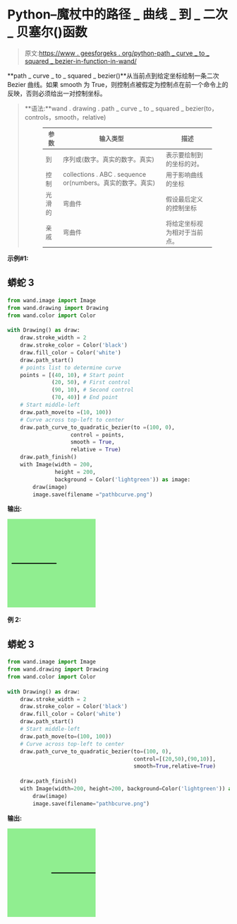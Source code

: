 # Python–魔杖中的路径 _ 曲线 _ 到 _ 二次 _ 贝塞尔()函数

> 原文:[https://www . geesforgeks . org/python-path _ curve _ to _ squared _ bezier-in-function-in-wand/](https://www.geeksforgeeks.org/python-path_curve_to_quadratic_bezier-function-in-wand/)

**path _ curve _ to _ squared _ bezier()**从当前点到给定坐标绘制一条二次 Bezier 曲线。如果 smooth 为 True，则控制点被假定为控制点在前一个命令上的反映，否则必须给出一对控制坐标。

> **语法:**wand . drawing . path _ curve _ to _ squared _ bezier(to，controls，smooth，relative)
> 
> <figure class="table">
> 
> | 参数 | 输入类型 | 描述 |
> | --- | --- | --- |
> | 到 | 序列或(数字。真实的数字。真实) | 表示要绘制到的坐标的对。 |
> | 控制 | collections . ABC . sequence or(numbers。真实的数字。真实) | 用于影响曲线的坐标 |
> | 光滑的 | 弯曲件 | 假设最后定义的控制坐标 |
> | 亲戚 | 弯曲件 | 将给定坐标视为相对于当前点。 |
> 
> </figure>

**示例#1:**

## 蟒蛇 3

```py
from wand.image import Image
from wand.drawing import Drawing
from wand.color import Color

with Drawing() as draw:
    draw.stroke_width = 2
    draw.stroke_color = Color('black')
    draw.fill_color = Color('white')
    draw.path_start()
    # points list to determine curve
    points = [(40, 10), # Start point
              (20, 50), # First control
              (90, 10), # Second control
              (70, 40)] # End point
    # Start middle-left
    draw.path_move(to =(10, 100))
    # Curve across top-left to center
    draw.path_curve_to_quadratic_bezier(to =(100, 0),
                    control = points,
                    smooth = True,
                    relative = True)
    draw.path_finish()
    with Image(width = 200,
               height = 200,
               background = Color('lightgreen')) as image:
        draw(image)
        image.save(filename ="pathbcurve.png")
```

**输出:**

![](img/2e939ecd97482334962067939806b369.png)

**例 2:**

## 蟒蛇 3

```py
from wand.image import Image
from wand.drawing import Drawing
from wand.color import Color

with Drawing() as draw:
    draw.stroke_width = 2
    draw.stroke_color = Color('black')
    draw.fill_color = Color('white')
    draw.path_start()
    # Start middle-left
    draw.path_move(to=(100, 100))
    # Curve across top-left to center
    draw.path_curve_to_quadratic_bezier(to=(100, 0),
                                        control=[(20,50),(90,10)],
                                        smooth=True,relative=True)

    draw.path_finish()
    with Image(width=200, height=200, background=Color('lightgreen')) as image:
        draw(image)
        image.save(filename="pathbcurve.png")
```

**输出:**

![](img/e57bab79d5987c3e1958e2a82c68b4b3.png)